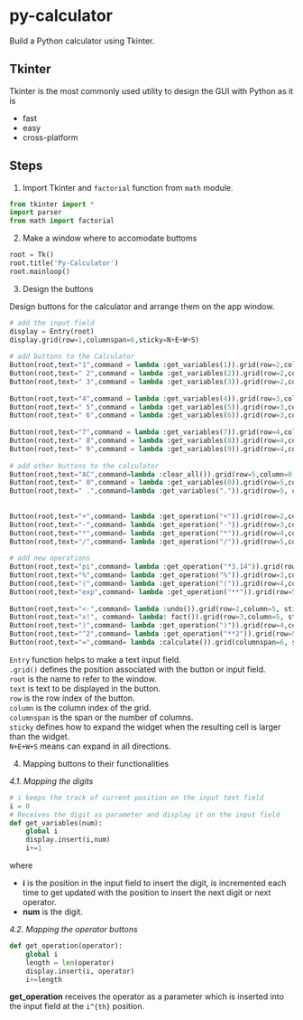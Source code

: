 # py-calculator

Build a Python calculator using Tkinter.

## Tkinter

Tkinter is the most commonly used utility to design the GUI with Python as it is

* fast
* easy
* cross-platform

## Steps

1. Import Tkinter and `factorial` function from `math` module.

```python
from tkinter import *
import parser
from math import factorial
```

2. Make a window where to accomodate buttoms

```python
root = Tk()
root.title('Py-Calculator')
root.mainloop()
```

3. Design the buttons

Design buttons for the calculator and arrange them on the app window.

```python
# add the input field
display = Entry(root)
display.grid(row=1,columnspan=6,sticky=N+E+W+S)
 
# add buttons to the Calculator
Button(root,text="1",command = lambda :get_variables(1)).grid(row=2,column=0, sticky=N+S+E+W)
Button(root,text=" 2",command = lambda :get_variables(2)).grid(row=2,column=1, sticky=N+S+E+W)
Button(root,text=" 3",command = lambda :get_variables(3)).grid(row=2,column=2, sticky=N+S+E+W)
 
Button(root,text="4",command = lambda :get_variables(4)).grid(row=3,column=0, sticky=N+S+E+W)
Button(root,text=" 5",command = lambda :get_variables(5)).grid(row=3,column=1, sticky=N+S+E+W)
Button(root,text=" 6",command = lambda :get_variables(6)).grid(row=3,column=2, sticky=N+S+E+W)
 
Button(root,text="7",command = lambda :get_variables(7)).grid(row=4,column=0, sticky=N+S+E+W)
Button(root,text=" 8",command = lambda :get_variables(8)).grid(row=4,column=1, sticky=N+S+E+W)
Button(root,text=" 9",command = lambda :get_variables(9)).grid(row=4,column=2, sticky=N+S+E+W)
 
# add other buttons to the calculator
Button(root,text="AC",command=lambda :clear_all()).grid(row=5,column=0, sticky=N+S+E+W)
Button(root,text=" 0",command = lambda :get_variables(0)).grid(row=5,column=1, sticky=N+S+E+W)
Button(root,text=" .",command=lambda :get_variables(".")).grid(row=5, column=2, sticky=N+S+E+W)
 
 
Button(root,text="+",command= lambda :get_operation("+")).grid(row=2,column=3, sticky=N+S+E+W)
Button(root,text="-",command= lambda :get_operation("-")).grid(row=3,column=3, sticky=N+S+E+W)
Button(root,text="*",command= lambda :get_operation("*")).grid(row=4,column=3, sticky=N+S+E+W)
Button(root,text="/",command= lambda :get_operation("/")).grid(row=5,column=3, sticky=N+S+E+W)
 
# add new operations
Button(root,text="pi",command= lambda :get_operation("*3.14")).grid(row=2,column=4, sticky=N+S+E+W)
Button(root,text="%",command= lambda :get_operation("%")).grid(row=3,column=4, sticky=N+S+E+W)
Button(root,text="(",command= lambda :get_operation("(")).grid(row=4,column=4, sticky=N+S+E+W)
Button(root,text="exp",command= lambda :get_operation("**")).grid(row=5,column=4, sticky=N+S+E+W)
 
Button(root,text="<-",command= lambda :undo()).grid(row=2,column=5, sticky=N+S+E+W)
Button(root,text="x!", command= lambda: fact()).grid(row=3,column=5, sticky=N+S+E+W)
Button(root,text=")",command= lambda :get_operation(")")).grid(row=4,column=5, sticky=N+S+E+W)
Button(root,text="^2",command= lambda :get_operation("**2")).grid(row=5,column=5, sticky=N+S+E+W)
Button(root,text="=",command= lambda :calculate()).grid(columnspan=6, sticky=N+S+E+W)
```

`Entry` function helps to make a text input field.  
`.grid()` defines the position associated with the button or input field.  
`root` is the name to refer to the window.  
`text` is text to be displayed in the button.  
`row` is the row index of the button.  
`column` is the column index of the grid.  
`columnspan` is the span or the number of columns.  
`sticky` defines how to expand the widget when the resulting cell is larger than the widget.  
`N+E+W+S` means can expand in all directions.  

4. Mapping buttons to their functionalities

_4.1. Mapping the digits_

```python
# i keeps the track of current position on the input text field
i = 0
# Receives the digit as parameter and display it on the input field
def get_variables(num):
    global i
    display.insert(i,num)
    i+=1
```

where

* **i** is the position in the input field to insert the digit, is incremented each time to get updated
with the position to insert the next digit or next operator.  
* **num** is the digit.

_4.2. Mapping the operator buttons_

```python
def get_operation(operator):
    global i
    length = len(operator)
    display.insert(i, operator)
    i+=length
```

**get_operation** receives the operator as a parameter which is inserted into the input field at the `i^{th}` position.
